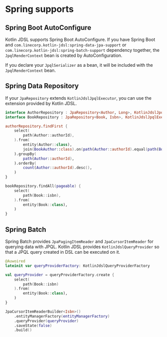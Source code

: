 # Spring supports

## Spring Boot AutoConfigure

Kotlin JDSL supports Spring Boot AutoConfigure.
If you have Spring Boot and `com.linecorp.kotlin-jdsl:spring-data-jpa-support` or `com.linecorp.kotlin-jdsl:spring-batch-support` dependency together, the `JpqlRenderContext` bean is created by AutoConfiguration.

If you declare your `JpqlSerializer` as a bean, it will be included with the `JpqlRenderContext` bean.

## Spring Data Repository

If your `JpaRepository` extends `KotlinJdslJpqlExecutor`, you can use the extension provided by Kotlin JDSL.

```kotlin
interface AuthorRepository : JpaRepository<Author, Long>, KotlinJdslJpqlExecutor
interface BookRepository : JpaRepository<Book, Isbn>, KotlinJdslJpqlExecutor

authorRepository.findFirst {
    select(
        path(Author::authorId),
    ).from(
        entity(Author::class),
        join(BookAuthor::class).on(path(Author::authorId).equal(path(BookAuthor::authorId))),
    ).groupBy(
        path(Author::authorId),
    ).orderBy(
        count(Author::authorId).desc(),
    )
}

bookRepository.findAll(pageable) {
    select(
        path(Book::isbn),
    ).from(
        entity(Book::class),
    )
}
```

## Spring Batch

Spring Batch provides `JpaPagingItemReader` and `JpaCursorItemReader` for querying data with JPQL.
Kotlin JDSL provides `KotlinJdslQueryProvider` so that a JPQL query created in DSL can be executed on it.

```kotlin
@Auwoired
lateinit var queryProviderFactory: KotlinJdslQueryProviderFactory

val queryProvider = queryProviderFactory.create {
    select(
        path(Book::isbn)
    ).from(
        entity(Book::class),
    )
}

JpaCursorItemReaderBuilder<Isbn>()
    .entityManagerFactory(entityManagerFactory)
    .queryProvider(queryProvider)
    .saveState(false)
    .build()
```
